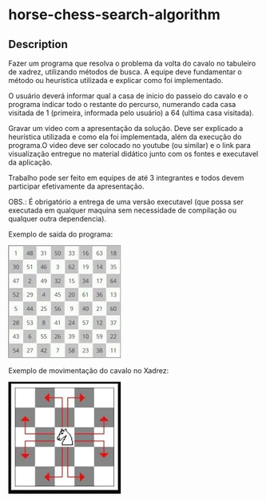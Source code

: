 # horse-chess-search-algorithm

## Description

Fazer um programa que resolva o problema da volta do cavalo no tabuleiro de xadrez, utilizando métodos de busca. A equipe deve fundamentar o método ou heurística utilizada e explicar como foi implementado.

O usuário deverá informar qual a casa de inicio do passeio do cavalo e o programa indicar todo o restante do percurso, numerando cada casa visitada de 1 (primeira, informada pelo usuário) a 64 (ultima casa visitada).

Gravar um video com a apresentação da solução. Deve ser explicado a heurística utilizada e como ela foi implementada, além da execução do programa.O video deve ser colocado no youtube (ou similar) e o link para visualização entregue no material didático junto com os fontes e executavel da aplicação.

Trabalho pode ser feito em equipes de até 3 integrantes e todos devem participar efetivamente da apresentação.

OBS.: É obrigatório a entrega de uma versão executavel (que possa ser executada em qualquer maquina sem necessidade de compilação ou qualquer outra dependencia).

Exemplo de saida do programa:

![Horse moved](images/horse_moved.jpeg)

Exemplo de movimentação do cavalo no Xadrez:

![Horse movement](images/horse_movement.jpeg)
